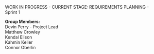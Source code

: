 WORK IN PROGRESS - CURRENT STAGE: REQUIREMENTS PLANNING - Sprint 1

**Group Members:**<br>
Devin Perry - Project Lead<br>
Matthew Crowley<br>
Kendal Elison<br>
Kahmin Keller<br>
Connor Oberlin<br>
